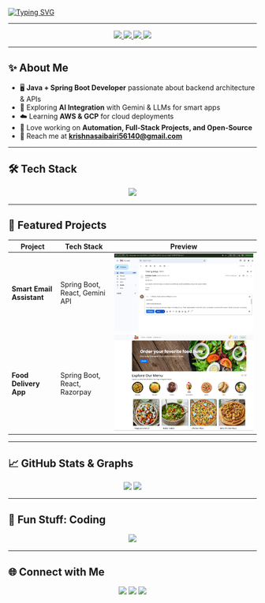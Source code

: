 <!-- 🚀 Next-Gen GitHub Profile README -->

<!-- Animated Typing Header -->
[![Typing SVG](https://readme-typing-svg.herokuapp.com?font=Fira+Code&size=24&duration=3000&pause=500&color=00F9FF&center=true&vCenter=true&width=700&lines=Hey+There!+I'm+Krishnasai+Bairi;Welcome+to+my+corner+of+the+internet+✨;Java+%26+Spring+Boot+Developer;Full-Stack+%7C+AI+%7C+Cloud+Enthusiast)](https://git.io/typing-svg)

---

<!-- Social Badges -->
<p align="center">
  <a href="https://linkedin.com/in/krishnasai-bairi-5ba4b3194">
    <img src="https://img.shields.io/badge/-LinkedIn-blue?style=for-the-badge&logo=Linkedin&logoColor=white"/>
  </a>
  <a href="mailto:krishnasaibairi56140@gmail.com">
    <img src="https://img.shields.io/badge/-Gmail-D14836?style=for-the-badge&logo=Gmail&logoColor=white"/>
  </a>
  <a href="https://github.com/bairisai">
    <img src="https://img.shields.io/badge/-GitHub-181717?style=for-the-badge&logo=github&logoColor=white"/>
  </a>
  <a href="assets/Krishnasai_Bairi_Resume.pdf" target="_blank">
    <img src="https://img.shields.io/badge/Resume-PDF-blue?style=for-the-badge&logo=AdobeAcrobat&logoColor=white"/>
  </a>
</p>

---

## ✨ About Me  
- 🖥️ **Java + Spring Boot Developer** passionate about backend architecture & APIs  
- 🤖 Exploring **AI Integration** with Gemini & LLMs for smart apps  
- ☁️ Learning **AWS & GCP** for cloud deployments  
- 🚀 Love working on **Automation, Full-Stack Projects, and Open-Source**  
- 💌 Reach me at **krishnasaibairi56140@gmail.com**

---

## 🛠 Tech Stack  
<p align="center">
  <img src="https://skillicons.dev/icons?i=java,spring,react,mysql,mongodb,aws,gcp,git,github,python,html,css,js,docker" />
</p>

---

## 🎥 Featured Projects

| Project | Tech Stack | Preview |
|---------|------------|---------|
| **Smart Email Assistant** | Spring Boot, React, Gemini API | ![Smart Email](images/SmartEmailAssistant.png) |
| **Food Delivery App** | Spring Boot, React, Razorpay | ![Food Delivery](images/online-food-delivery-application-preview.png) |

---

## 📈 GitHub Stats & Graphs  
<p align="center">
  <img src="https://github-readme-stats.vercel.app/api?username=bairisai&show_icons=true&theme=tokyonight&count_private=true" height="180em"/>
  <img src="https://github-readme-streak-stats.herokuapp.com/?user=bairisai&theme=tokyonight" height="180em"/>
</p>

---

## 🎯 Fun Stuff: Coding
<p align="center">
  <img src="https://media.giphy.com/media/qgQUggAC3Pfv687qPC/giphy.gif" width="300"/>
</p>

---

## 🌐 Connect with Me  
<p align="center">
  <a href="https://linkedin.com/in/krishnasai-bairi-5ba4b3194"><img src="https://img.icons8.com/color/48/000000/linkedin.png"/></a>
  <a href="mailto:krishnasaibairi56140@gmail.com"><img src="https://img.icons8.com/color/48/000000/gmail-new.png"/></a>
  <a href="https://github.com/bairisai"><img src="https://img.icons8.com/glyph-neue/48/000000/github.png"/></a>
</p>
